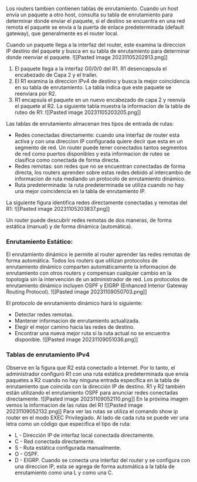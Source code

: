 Los routers tambien contienen tablas de enrutamiento. Cuando un host envía un paquete a otro host, consulta su tabla de enrutamiento para determinar donde enviar el paquete, si el destino se encuentra en una red remota el paquete se envía a la puerta de enlace predeterminada (default gateway), que generalmente es el router local.

Cuando un paquete llega a la interfaz del router, este examina la direccion IP destino del paquete y busca en su tabla de enrutamiento para determinar donde reenviar el paquete. 
![[Pasted image 20231105202913.png]]
1. El paquete llega a la interfaz G0/0/0 del R1. R1 desencapsula el encabezado de Capa 2 y el trailer.
2. El R1 examina la direccion IPv4 de destino y busca la mejor coincidencia en su tabla de enrutamiento. La tabla indica que este paquete se reenviara por R2.
3. R1 encapsula el paquete en un nuevo encabezado de capa 2 y reenvía el paquete al R2.
La siguiente tabla muestra la informacion de la tabla de ruteo de R1:
![[Pasted image 20231105203205.png]]

Las tablas de enrutamiento almacenan tres tipos de entrada de rutas:
- Redes conectadas directamente: cuando una interfaz de router esta activa y con una direccion IP configurada quiere decir que esta en un segmento de red. Un router puede tener conectados tantos segmentos de red como puertos disponibles y esta informacion de ruteo se clasifica como conectada de forma directa.
- Redes remotas: son redes que no se encuentran conectadas de forma directa, los routers aprenden sobre estas redes debido al intercambio de informacion de ruta mediando un protocolo de enrutamiento dinámico.
- Ruta predeterminada: la ruta predeterminada se utiliza cuando no hay una mejor coincidencia en la tabla de enrutamiento IP.

La siguiente figura identifica redes directamente conectadas y remotas del R1:
![[Pasted image 20231105203837.png]]

Un router puede descubrir redes remotas de dos maneras, de forma estática (manual) y de forma dinámica (automática).

### Enrutamiento Estático:
El enrutamiento dinámico le permite al router aprender las redes remotas de forma automática.
Todos los routers que utilizan protocolos de enrutamiento dinámico comparten automáticamente la informacion de enrutamiento con otros routers y compensan cualquier cambio en la topología sin la intervención de un administrador de red.
Los protocolos de enrutamiento dinámico incluyen OSPF y EIGRP (Enhanced Interior Gateway Routing Protocol). 
![[Pasted image 20231109050703.png]]

El protocolo de enrutamiento dinámico hará lo siguiente:
- Detectar redes remotas.
- Mantener informacion de enrutamiento actualizada.
- Elegir el mejor camino hacia las redes de destino.
- Encontrar una nueva mejor ruta si la ruta actual no se encuentra disponible.
![[Pasted image 20231109051036.png]]

### Tablas de enrutamiento IPv4
Observe en la figura que R2 está conectado a Internet. Por lo tanto, el administrador configuró R1 con una ruta estática predeterminada que envía paquetes a R2 cuando no hay ninguna entrada específica en la tabla de enrutamiento que coincida con la dirección IP de destino. R1 y R2 también están utilizando el enrutamiento OSPF para anunciar redes conectadas directamente.
![[Pasted image 20231109052110.png]]
En la próxima imagen vemos la informacion de las rutas del R1
![[Pasted image 20231109052132.png]]
Para ver las rutas se utiliza el comando show ip router en el modo EXEC Privilegiado.
Al lado de cada ruta se puede ver una letra como un código que especifica el tipo de ruta:
- L - Dirección IP de interfaz local conectada directamente.
- C - Red conectada directamente.
- S - Ruta estática configurada manualmente.
- O - OSPF.
- D - EIGRP.
Cuando se conecta una interfaz del router y se configura con una direccion IP, esta se agrega de forma automática a la tabla de enrutamiento como una L y como una C.


